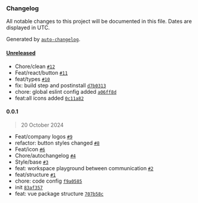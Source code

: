 ### Changelog

All notable changes to this project will be documented in this file. Dates are displayed in UTC.

Generated by [`auto-changelog`](https://github.com/CookPete/auto-changelog).

#### [Unreleased](https://github.com/0fatihyildiz/Blank/compare/0.0.1...HEAD)

- Chore/clean [`#12`](https://github.com/0fatihyildiz/Blank/pull/12)
- Feat/react/button [`#11`](https://github.com/0fatihyildiz/Blank/pull/11)
- feat/types [`#10`](https://github.com/0fatihyildiz/Blank/pull/10)
- fix: build step and postinstall [`d7b0313`](https://github.com/0fatihyildiz/Blank/commit/d7b03131c5de51b03970d7c7acbb027e7517c872)
- chore: global eslint config added [`a06ff8d`](https://github.com/0fatihyildiz/Blank/commit/a06ff8d07442676ae40bb105cdda94b2f3caa18d)
- feat:all icons added [`0c11a82`](https://github.com/0fatihyildiz/Blank/commit/0c11a827d840df3399b2f0c0f32859f56777d7c4)

#### 0.0.1

> 20 October 2024

- Feat/company logos [`#9`](https://github.com/0fatihyildiz/Blank/pull/9)
- refactor: button styles changed [`#8`](https://github.com/0fatihyildiz/Blank/pull/8)
- Feat/icon [`#6`](https://github.com/0fatihyildiz/Blank/pull/6)
- Chore/autochangelog [`#4`](https://github.com/0fatihyildiz/Blank/pull/4)
- Style/base [`#3`](https://github.com/0fatihyildiz/Blank/pull/3)
- feat: workspace playground between communication [`#2`](https://github.com/0fatihyildiz/Blank/pull/2)
- feat/structure [`#1`](https://github.com/0fatihyildiz/Blank/pull/1)
- chore: code config [`f9a0585`](https://github.com/0fatihyildiz/Blank/commit/f9a0585a3ed40a88909dcf0bfaeedafb36f5565d)
- init [`83af357`](https://github.com/0fatihyildiz/Blank/commit/83af357ba3aef391fb5e5ea709a981737f6ff8d4)
- feat: vue package structure [`707b58c`](https://github.com/0fatihyildiz/Blank/commit/707b58cb9a2606e6ecf2512c7dccf4445df16cfa)
